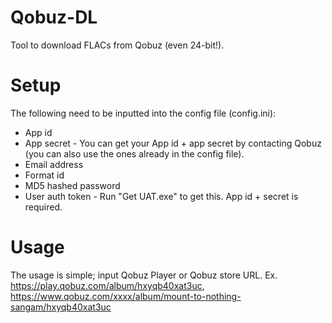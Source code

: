 # Qobuz-DL
Tool to download FLACs from Qobuz (even 24-bit!).

# Setup
The following need to be inputted into the config file (config.ini):
- App id
- App secret - You can get your App id + app secret by contacting Qobuz (you can also use the ones already in the config file).
- Email address
- Format id
- MD5 hashed password
- User auth token - Run "Get UAT.exe" to get this. App id + secret is required.


# Usage
The usage is simple; input Qobuz Player or Qobuz store URL. Ex. https://play.qobuz.com/album/hxyqb40xat3uc,
https://www.qobuz.com/xxxx/album/mount-to-nothing-sangam/hxyqb40xat3uc

	
